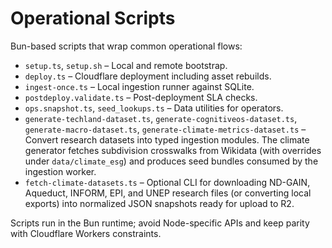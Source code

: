 # Operational Scripts

Bun-based scripts that wrap common operational flows:

- `setup.ts`, `setup.sh` – Local and remote bootstrap.
- `deploy.ts` – Cloudflare deployment including asset rebuilds.
- `ingest-once.ts` – Local ingestion runner against SQLite.
- `postdeploy.validate.ts` – Post-deployment SLA checks.
- `ops.snapshot.ts`, `seed_lookups.ts` – Data utilities for operators.
- `generate-techland-dataset.ts`, `generate-cognitiveos-dataset.ts`, `generate-macro-dataset.ts`, `generate-climate-metrics-dataset.ts` – Convert research datasets into typed ingestion modules. The climate generator fetches subdivision crosswalks from Wikidata (with overrides under `data/climate_esg`) and produces seed bundles consumed by the ingestion worker.
- `fetch-climate-datasets.ts` – Optional CLI for downloading ND-GAIN, Aqueduct, INFORM, EPI, and UNEP research files (or converting local exports) into normalized JSON snapshots ready for upload to R2.

Scripts run in the Bun runtime; avoid Node-specific APIs and keep parity with Cloudflare Workers constraints.
